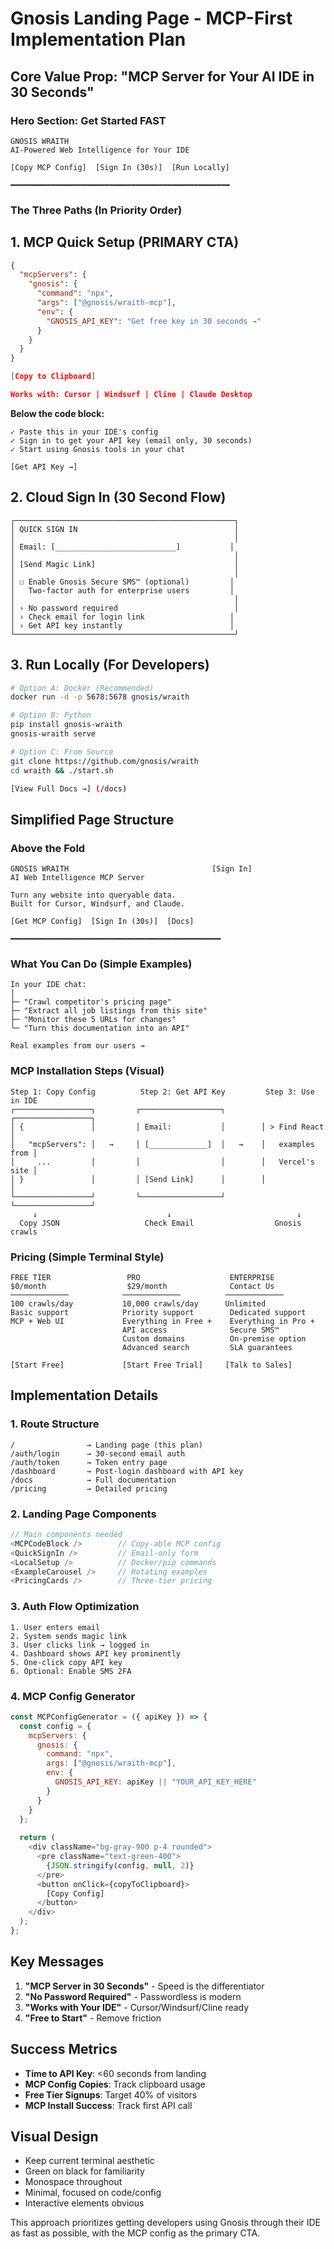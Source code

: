 # Gnosis Landing Page - MCP-First Implementation Plan

## Core Value Prop: "MCP Server for Your AI IDE in 30 Seconds"

### Hero Section: Get Started FAST

```
GNOSIS WRAITH
AI-Powered Web Intelligence for Your IDE

[Copy MCP Config]  [Sign In (30s)]  [Run Locally]

━━━━━━━━━━━━━━━━━━━━━━━━━━━━━━━━━━━━━━━━━━━━━━━━━
```

### The Three Paths (In Priority Order)

## 1. MCP Quick Setup (PRIMARY CTA)

```json
{
  "mcpServers": {
    "gnosis": {
      "command": "npx",
      "args": ["@gnosis/wraith-mcp"],
      "env": {
        "GNOSIS_API_KEY": "Get free key in 30 seconds →"
      }
    }
  }
}

[Copy to Clipboard]

Works with: Cursor | Windsurf | Cline | Claude Desktop
```

**Below the code block:**
```
✓ Paste this in your IDE's config
✓ Sign in to get your API key (email only, 30 seconds)
✓ Start using Gnosis tools in your chat

[Get API Key →]
```

## 2. Cloud Sign In (30 Second Flow)

```
┌─────────────────────────────────────────────────┐
│ QUICK SIGN IN                                   │
│                                                 │
│ Email: [___________________________]           │
│                                                 │
│ [Send Magic Link]                               │
│                                                 │
│ ☐ Enable Gnosis Secure SMS™ (optional)         │
│   Two-factor auth for enterprise users         │
│                                                 │
│ › No password required                          │
│ › Check email for login link                   │
│ › Get API key instantly                        │
└─────────────────────────────────────────────────┘
```

## 3. Run Locally (For Developers)

```bash
# Option A: Docker (Recommended)
docker run -d -p 5678:5678 gnosis/wraith

# Option B: Python
pip install gnosis-wraith
gnosis-wraith serve

# Option C: From Source
git clone https://github.com/gnosis/wraith
cd wraith && ./start.sh

[View Full Docs →] (/docs)
```

## Simplified Page Structure

### Above the Fold
```
GNOSIS WRAITH                                [Sign In]
AI Web Intelligence MCP Server

Turn any website into queryable data.
Built for Cursor, Windsurf, and Claude.

[Get MCP Config]  [Sign In (30s)]  [Docs]

━━━━━━━━━━━━━━━━━━━━━━━━━━━━━━━━━━━━━━━━━━━━━━━
```

### What You Can Do (Simple Examples)
```
In your IDE chat:
│
├─ "Crawl competitor's pricing page"
├─ "Extract all job listings from this site"  
├─ "Monitor these 5 URLs for changes"
└─ "Turn this documentation into an API"

Real examples from our users →
```

### MCP Installation Steps (Visual)
```
Step 1: Copy Config          Step 2: Get API Key         Step 3: Use in IDE
┌─────────────────┐         ┌──────────────────┐        ┌─────────────────┐
│ {               │         │ Email:           │        │ > Find React    │
│   "mcpServers": │   →     │ [_____________]  │   →    │   examples from │
│     ...         │         │                  │        │   Vercel's site │
│ }               │         │ [Send Link]      │        │                 │
└─────────────────┘         └──────────────────┘        └─────────────────┘
     ↓                             ↓                            ↓
  Copy JSON                   Check Email                  Gnosis crawls
```

### Pricing (Simple Terminal Style)
```
FREE TIER                 PRO                    ENTERPRISE
$0/month                  $29/month              Contact Us
─────────────            ─────────────          ─────────────
100 crawls/day           10,000 crawls/day      Unlimited
Basic support            Priority support        Dedicated support
MCP + Web UI             Everything in Free +    Everything in Pro +
                         API access              Secure SMS™
                         Custom domains          On-premise option
                         Advanced search         SLA guarantees

[Start Free]             [Start Free Trial]     [Talk to Sales]
```

## Implementation Details

### 1. Route Structure
```
/                → Landing page (this plan)
/auth/login      → 30-second email auth
/auth/token      → Token entry page
/dashboard       → Post-login dashboard with API key
/docs            → Full documentation
/pricing         → Detailed pricing
```

### 2. Landing Page Components

```javascript
// Main components needed
<MCPCodeBlock />        // Copy-able MCP config
<QuickSignIn />         // Email-only form
<LocalSetup />          // Docker/pip commands
<ExampleCarousel />     // Rotating examples
<PricingCards />        // Three-tier pricing
```

### 3. Auth Flow Optimization
```
1. User enters email
2. System sends magic link
3. User clicks link → logged in
4. Dashboard shows API key prominently
5. One-click copy API key
6. Optional: Enable SMS 2FA
```

### 4. MCP Config Generator
```javascript
const MCPConfigGenerator = ({ apiKey }) => {
  const config = {
    mcpServers: {
      gnosis: {
        command: "npx",
        args: ["@gnosis/wraith-mcp"],
        env: {
          GNOSIS_API_KEY: apiKey || "YOUR_API_KEY_HERE"
        }
      }
    }
  };
  
  return (
    <div className="bg-gray-900 p-4 rounded">
      <pre className="text-green-400">
        {JSON.stringify(config, null, 2)}
      </pre>
      <button onClick={copyToClipboard}>
        [Copy Config]
      </button>
    </div>
  );
};
```

## Key Messages

1. **"MCP Server in 30 Seconds"** - Speed is the differentiator
2. **"No Password Required"** - Passwordless is modern
3. **"Works with Your IDE"** - Cursor/Windsurf/Cline ready
4. **"Free to Start"** - Remove friction

## Success Metrics

- **Time to API Key**: <60 seconds from landing
- **MCP Config Copies**: Track clipboard usage
- **Free Tier Signups**: Target 40% of visitors
- **MCP Install Success**: Track first API call

## Visual Design

- Keep current terminal aesthetic
- Green on black for familiarity  
- Monospace throughout
- Minimal, focused on code/config
- Interactive elements obvious

This approach prioritizes getting developers using Gnosis through their IDE as fast as possible, with the MCP config as the primary CTA.